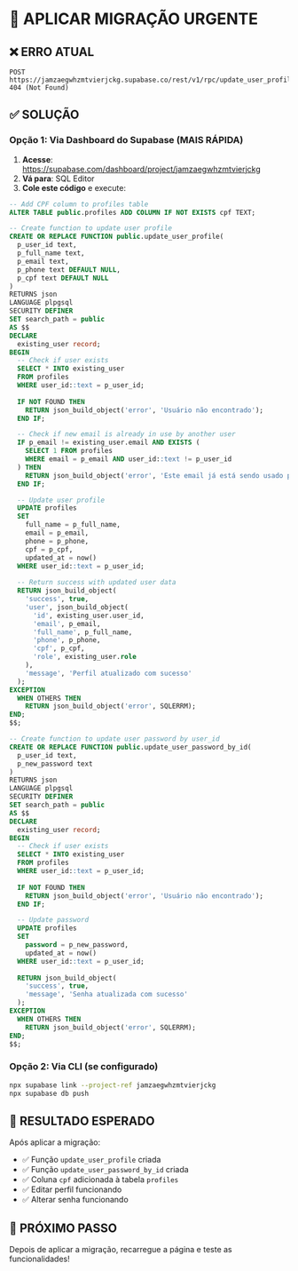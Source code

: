 # 🚀 APLICAR MIGRAÇÃO URGENTE

## ❌ ERRO ATUAL
```
POST https://jamzaegwhzmtvierjckg.supabase.co/rest/v1/rpc/update_user_profile 404 (Not Found)
```

## ✅ SOLUÇÃO

### Opção 1: Via Dashboard do Supabase (MAIS RÁPIDA)

1. **Acesse**: https://supabase.com/dashboard/project/jamzaegwhzmtvierjckg
2. **Vá para**: SQL Editor
3. **Cole este código** e execute:

```sql
-- Add CPF column to profiles table
ALTER TABLE public.profiles ADD COLUMN IF NOT EXISTS cpf TEXT;

-- Create function to update user profile
CREATE OR REPLACE FUNCTION public.update_user_profile(
  p_user_id text,
  p_full_name text,
  p_email text,
  p_phone text DEFAULT NULL,
  p_cpf text DEFAULT NULL
)
RETURNS json
LANGUAGE plpgsql
SECURITY DEFINER
SET search_path = public
AS $$
DECLARE
  existing_user record;
BEGIN
  -- Check if user exists
  SELECT * INTO existing_user
  FROM profiles 
  WHERE user_id::text = p_user_id;
  
  IF NOT FOUND THEN
    RETURN json_build_object('error', 'Usuário não encontrado');
  END IF;

  -- Check if new email is already in use by another user
  IF p_email != existing_user.email AND EXISTS (
    SELECT 1 FROM profiles 
    WHERE email = p_email AND user_id::text != p_user_id
  ) THEN
    RETURN json_build_object('error', 'Este email já está sendo usado por outro usuário');
  END IF;

  -- Update user profile
  UPDATE profiles 
  SET 
    full_name = p_full_name,
    email = p_email,
    phone = p_phone,
    cpf = p_cpf,
    updated_at = now()
  WHERE user_id::text = p_user_id;
  
  -- Return success with updated user data
  RETURN json_build_object(
    'success', true,
    'user', json_build_object(
      'id', existing_user.user_id,
      'email', p_email,
      'full_name', p_full_name,
      'phone', p_phone,
      'cpf', p_cpf,
      'role', existing_user.role
    ),
    'message', 'Perfil atualizado com sucesso'
  );
EXCEPTION
  WHEN OTHERS THEN
    RETURN json_build_object('error', SQLERRM);
END;
$$;

-- Create function to update user password by user_id
CREATE OR REPLACE FUNCTION public.update_user_password_by_id(
  p_user_id text,
  p_new_password text
)
RETURNS json
LANGUAGE plpgsql
SECURITY DEFINER
SET search_path = public
AS $$
DECLARE
  existing_user record;
BEGIN
  -- Check if user exists
  SELECT * INTO existing_user
  FROM profiles 
  WHERE user_id::text = p_user_id;
  
  IF NOT FOUND THEN
    RETURN json_build_object('error', 'Usuário não encontrado');
  END IF;

  -- Update password
  UPDATE profiles 
  SET 
    password = p_new_password,
    updated_at = now()
  WHERE user_id::text = p_user_id;
  
  RETURN json_build_object(
    'success', true,
    'message', 'Senha atualizada com sucesso'
  );
EXCEPTION
  WHEN OTHERS THEN
    RETURN json_build_object('error', SQLERRM);
END;
$$;
```

### Opção 2: Via CLI (se configurado)

```bash
npx supabase link --project-ref jamzaegwhzmtvierjckg
npx supabase db push
```

## 🎯 RESULTADO ESPERADO

Após aplicar a migração:
- ✅ Função `update_user_profile` criada
- ✅ Função `update_user_password_by_id` criada  
- ✅ Coluna `cpf` adicionada à tabela `profiles`
- ✅ Editar perfil funcionando
- ✅ Alterar senha funcionando

## 🔄 PRÓXIMO PASSO

Depois de aplicar a migração, recarregue a página e teste as funcionalidades!
